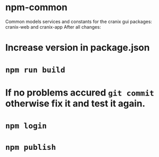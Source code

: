 # npm-common

Common models services and constants for the cranix gui packages: cranix-web and cranix-app
After all changes:

# Increase version in package.json
# `npm run build`
# If no problems accured `git commit` otherwise fix it and test it again.
# `npm login`
# `npm publish`
